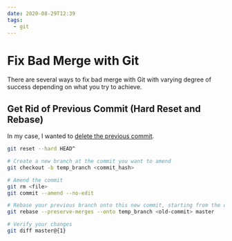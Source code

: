 ```yaml
---
date: 2020-08-29T12:39
tags:
  - git
---
```


# Fix Bad Merge with Git

There are several ways to fix bad merge with Git with varying degree of success
depending on what you try to achieve.


## Get Rid of Previous Commit (Hard Reset and Rebase)

In my case, I wanted to
[delete the previous commit](https://stackoverflow.com/a/23188613).


```sh
git reset --hard HEAD^

# Create a new branch at the commit you want to amend
git checkout -b temp_branch <commit_hash>

# Amend the commit
git rm <file>
git commit --amend --no-edit

# Rebase your previous branch onto this new commit, starting from the old-commit
git rebase --preserve-merges --onto temp_branch <old-commit> master

# Verify your changes
git diff master@{1}
```

